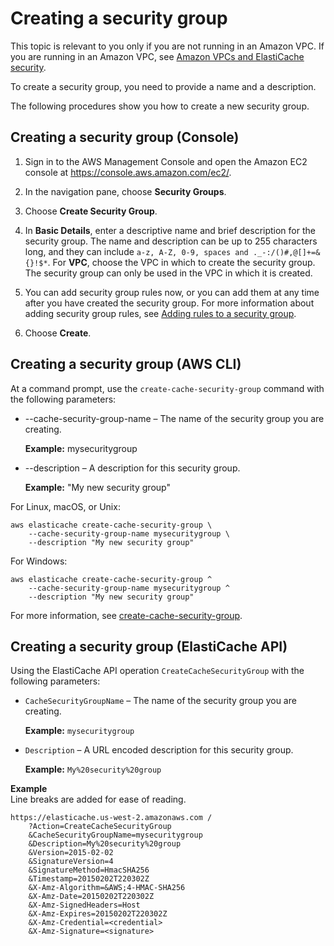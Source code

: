 # Creating a security group<a name="SecurityGroups.Creating"></a>

This topic is relevant to you only if you are not running in an Amazon VPC\. If you are running in an Amazon VPC, see [Amazon VPCs and ElastiCache security](VPCs.md)\.

To create a security group, you need to provide a name and a description\.

The following procedures show you how to create a new security group\.

## Creating a security group \(Console\)<a name="SecurityGroups.Creating.CON"></a>

1. Sign in to the AWS Management Console and open the Amazon EC2 console at [https://console\.aws\.amazon\.com/ec2/](https://console.aws.amazon.com/ec2/)\.

1. In the navigation pane, choose **Security Groups**\.

1. Choose **Create Security Group**\.

1. In **Basic Details**, enter a descriptive name and brief description for the security group\. The name and description can be up to 255 characters long, and they can include `a-z, A-Z, 0-9, spaces and ._-:/()#,@[]+=&{}!$*`\. For **VPC**, choose the VPC in which to create the security group\. The security group can only be used in the VPC in which it is created\.

1. You can add security group rules now, or you can add them at any time after you have created the security group\. For more information about adding security group rules, see [Adding rules to a security group](https://docs.aws.amazon.com/AWSEC2/latest/UserGuide/working-with-security-groups.html#adding-security-group-rule)\.

1. Choose **Create**\. 

## Creating a security group \(AWS CLI\)<a name="SecurityGroups.Creating.CLI"></a>

At a command prompt, use the `create-cache-security-group` command with the following parameters:
+ \-\-cache\-security\-group\-name – The name of the security group you are creating\.

  **Example:** mysecuritygroup
+ \-\-description – A description for this security group\.

  **Example:** "My new security group"

For Linux, macOS, or Unix:

```
aws elasticache create-cache-security-group \
    --cache-security-group-name mysecuritygroup \
    --description "My new security group"
```

For Windows:

```
aws elasticache create-cache-security-group ^
    --cache-security-group-name mysecuritygroup ^
    --description "My new security group"
```

For more information, see [create\-cache\-security\-group](https://docs.aws.amazon.com/cli/latest/reference/elasticache/create-cache-security-group.html)\.

## Creating a security group \(ElastiCache API\)<a name="SecurityGroups.Creating.API"></a>

Using the ElastiCache API operation `CreateCacheSecurityGroup` with the following parameters:
+ `CacheSecurityGroupName` – The name of the security group you are creating\.

  **Example:** `mysecuritygroup`
+ `Description` – A URL encoded description for this security group\.

  **Example:** `My%20security%20group`

**Example**  
Line breaks are added for ease of reading\.  

```
https://elasticache.us-west-2.amazonaws.com /
    ?Action=CreateCacheSecurityGroup
    &CacheSecurityGroupName=mysecuritygroup
    &Description=My%20security%20group   
    &Version=2015-02-02   
    &SignatureVersion=4
    &SignatureMethod=HmacSHA256
    &Timestamp=20150202T220302Z
    &X-Amz-Algorithm=&AWS;4-HMAC-SHA256
    &X-Amz-Date=20150202T220302Z
    &X-Amz-SignedHeaders=Host
    &X-Amz-Expires=20150202T220302Z
    &X-Amz-Credential=<credential>
    &X-Amz-Signature=<signature>
```